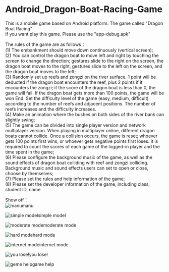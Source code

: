 # Android_Dragon-Boat-Racing-Game  
This is a mobile game based on Android platform. The game called "Dragon Boat Racing"   
If you want play this game. Please use the "app-debug.apk"
      
The rules of the game are as follows：      
(1) The embankment should move down continuously (vertical screen);    
(2) You can control the dragon boat to move left and right by touching the screen to change the direction; gestures slide to the right on the screen, the dragon boat moves to the right, gestures slide to the left on the screen, and the dragon boat moves to the left;    
(3) Randomly set up reefs and zongzi on the river surface. 1 point will be deducted if the dragon boat encounters the reef, plus 2 points if it encounters the zongzi; if the  score of the dragon boat is less than 0, the game will fail. If the dragon boat gets more than 100 points, the game will be won End. Set the difficulty level of the game   (easy, medium, difficult) according to the number of reefs and adjacent positions. The number of reefs increases and the difficulty increases.  
(4) Make an animation where the bushes on both sides of the river bank can slightly swing;  
(5) The game can be divided into single player version and network multiplayer version. When playing in multiplayer online, different dragon boats cannot collide. Once a    collision occurs, the game is reset; whoever gets 100 points first wins, or whoever gets negative points first loses. It is required to count the scores of each game of the logged-in player and the time spent in the game;  
(6) Please configure the background music of the game, as well as the sound effects of dragon boat colliding with reef and zongzi colliding. Background music and sound effects users can set to open or close, choose by themselves;  
(7) Please set the rules and help information of the game;  
(8) Please set the developer information of the game, including class, student ID, name  
  
  
Show off：  
![manu](https://github.com/Huang2077/Android_Dragon-Boat-Racing-Game/blob/master/main%20menu.png)manu      

  
![simple model](https://github.com/Huang2077/Android_Dragon-Boat-Racing-Game/blob/master/simple%20mode.png)simple model    

  
![moderate mode](https://github.com/Huang2077/Android_Dragon-Boat-Racing-Game/blob/master/moderate%20mode.png)moderate mode     

  
![hard mode](https://github.com/Huang2077/Android_Dragon-Boat-Racing-Game/blob/master/hard%20mode.png)hard mode    
 
  
![internet mode](https://github.com/Huang2077/Android_Dragon-Boat-Racing-Game/blob/master/internet%20model.png)internet mode    
  
   
![you lose!](https://github.com/Huang2077/Android_Dragon-Boat-Racing-Game/blob/master/you%20lose!.png)you lose!      
   

![geme help](https://github.com/Huang2077/Android_Dragon-Boat-Racing-Game/blob/master/game%20help.png)game help       



